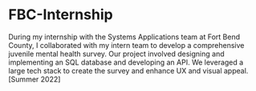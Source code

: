# FBC-Internship
During my internship with the Systems Applications team at Fort Bend County, I collaborated with my intern team to develop a comprehensive juvenile mental health survey. Our project involved designing and implementing an SQL database and developing an API. We leveraged a large tech stack to create the survey and enhance UX and visual appeal. 
[Summer 2022]
